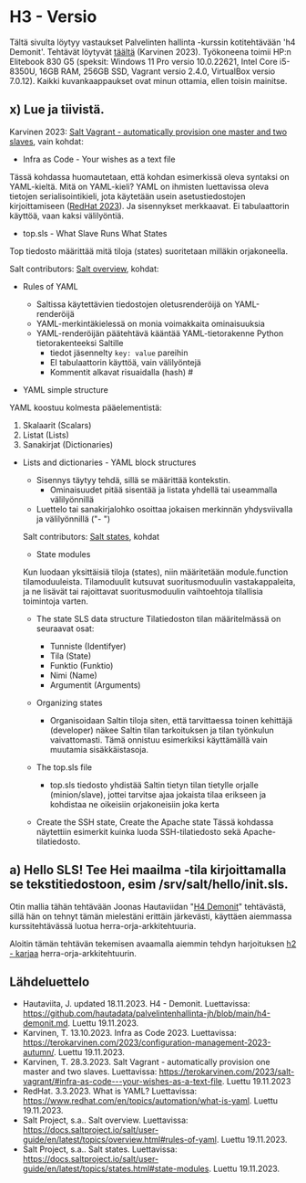 # H3 - Versio
Tältä sivulta löytyy vastaukset Palvelinten hallinta -kurssin kotitehtävään 'h4 Demonit'. Tehtävät löytyvät [täältä](https://terokarvinen.com/2023/configuration-management-2023-autumn/) (Karvinen 2023). Työkoneena toimii HP:n Elitebook 830 G5 (speksit: Windows 11 Pro versio 10.0.22621, Intel Core i5-8350U, 16GB RAM, 256GB SSD, Vagrant versio 2.4.0,  VirtualBox versio 7.0.12). Kaikki kuvankaappaukset ovat minun ottamia, ellen toisin mainitse.

## x) Lue ja tiivistä.

Karvinen 2023: [Salt Vagrant - automatically provision one master and two slaves](https://terokarvinen.com/2023/salt-vagrant/#infra-as-code---your-wishes-as-a-text-file), vain kohdat:
- Infra as Code - Your wishes as a text file

Tässä kohdassa huomautetaan, että kohdan esimerkissä oleva syntaksi on YAML-kieltä. Mitä on YAML-kieli? YAML on ihmisten luettavissa oleva tietojen serialisointikieli, jota käytetään usein asetustiedostojen kirjoittamiseen ([RedHat 2023](https://www.redhat.com/en/topics/automation/what-is-yaml)). Ja sisennykset merkkaavat. Ei tabulaattorin käyttöä, vaan kaksi välilyöntiä.

  
- top.sls - What Slave Runs What States

Top tiedosto määrittää mitä tiloja (states)  suoritetaan milläkin orjakoneella.

Salt contributors: [Salt overview](https://docs.saltproject.io/salt/user-guide/en/latest/topics/overview.html#rules-of-yaml), kohdat:

- Rules of YAML

  - Saltissa käytettävien tiedostojen oletusrenderöijä on YAML-renderöijä
  - YAML-merkintäkielessä on monia voimakkaita ominaisuuksia
  - YAML-renderöijän päätehtävä kääntää YAML-tietorakenne Python tietorakenteeksi Saltille
      - tiedot jäsennelty ``key: value`` pareihin
      - EI tabulaattorin käyttöä, vain välilyöntejä
      - Kommentit alkavat risuaidalla (hash) #

- YAML simple structure

YAML koostuu kolmesta pääelementistä:
  1. Skalaarit (Scalars)
  2. Listat (Lists)
  3. Sanakirjat (Dictionaries)

- Lists and dictionaries - YAML block structures
  - Sisennys täytyy tehdä, sillä se määrittää kontekstin.
      - Ominaisuudet pitää sisentää ja listata yhdellä tai useammalla välilyönnillä
  - Luettelo tai sanakirjalohko osoittaa jokaisen merkinnän yhdysviivalla ja välilyönnillä ("- ")
 
  Salt contributors: [Salt states](https://docs.saltproject.io/salt/user-guide/en/latest/topics/states.html#state-modules), kohdat

  - State modules
 
  Kun luodaan yksittäisiä tiloja (states), niin määritetään module.function tilamoduuleista. Tilamoduulit kutsuvat suoritusmoduulin vastakappaleita, ja ne lisävät tai rajoittavat suoritusmoduulin vaihtoehtoja tilallisia toimintoja varten.
 
  - The state SLS data structure
   Tilatiedoston tilan määritelmässä on seuraavat osat:
    - Tunniste (Identifyer)
    - Tila (State)
    - Funktio (Funktio)
    - Nimi (Name)
    - Argumentit (Arguments)
 
  - Organizing states
      - Organisoidaan Saltin tiloja siten, että tarvittaessa toinen kehittäjä (developer) näkee Saltin tilan tarkoituksen ja tilan työnkulun vaivattomasti. Tämä onnistuu esimerkiksi käyttämällä vain muutamia sisäkkäistasoja.
 
  - The top.sls file
      - top.sls tiedosto yhdistää Saltin tietyn tilan tietylle orjalle (minion/slave), jottei tarvitse ajaa jokaista tilaa erikseen ja kohdistaa ne oikeisiin orjakoneisiin joka kerta
 
  - Create the SSH state, Create the Apache state
    Tässä kohdassa näytettiin esimerkit kuinka luoda SSH-tilatiedosto sekä Apache-tilatiedosto.

## a) Hello SLS! Tee Hei maailma -tila kirjoittamalla se tekstitiedostoon, esim /srv/salt/hello/init.sls.

Otin mallia tähän tehtävään Joonas Hautaviidan "[H4 Demonit](https://github.com/hautadata/palvelintenhallinta-jh/blob/main/h4-demonit.md)" tehtävästä, sillä hän on tehnyt tämän mielestäni erittäin järkevästi, käyttäen aiemmassa kurssitehtävässä luotua herra-orja-arkkitehtuuria. 

Aloitin tämän tehtävän tekemisen avaamalla aiemmin tehdyn harjoituksen [h2 - karjaa](https://github.com/ThomasHelminen/Palvelinten-hallinta--kurssi/blob/main/h2-karjaa.md) herra-orja-arkkitehtuurin.




## Lähdeluettelo

-  Hautaviita, J. updated 18.11.2023. H4 - Demonit. Luettavissa: https://github.com/hautadata/palvelintenhallinta-jh/blob/main/h4-demonit.md. Luettu 19.11.2023.
-  Karvinen, T. 13.10.2023. Infra as Code 2023. Luettavissa: https://terokarvinen.com/2023/configuration-management-2023-autumn/. Luettu 19.11.2023.
-  Karvinen, T. 28.3.2023. Salt Vagrant - automatically provision one master and two slaves. Luettavissa: https://terokarvinen.com/2023/salt-vagrant/#infra-as-code---your-wishes-as-a-text-file. Luettu 19.11.2023
-  RedHat. 3.3.2023. What is YAML? Luettavissa: https://www.redhat.com/en/topics/automation/what-is-yaml. Luettu 19.11.2023.
-  Salt Project, s.a.. Salt overview. Luettavissa: https://docs.saltproject.io/salt/user-guide/en/latest/topics/overview.html#rules-of-yaml. Luettu 19.11.2023.
-  Salt Project, s.a.. Salt states. Luettavissa: https://docs.saltproject.io/salt/user-guide/en/latest/topics/states.html#state-modules. Luettu 19.11.2023.
